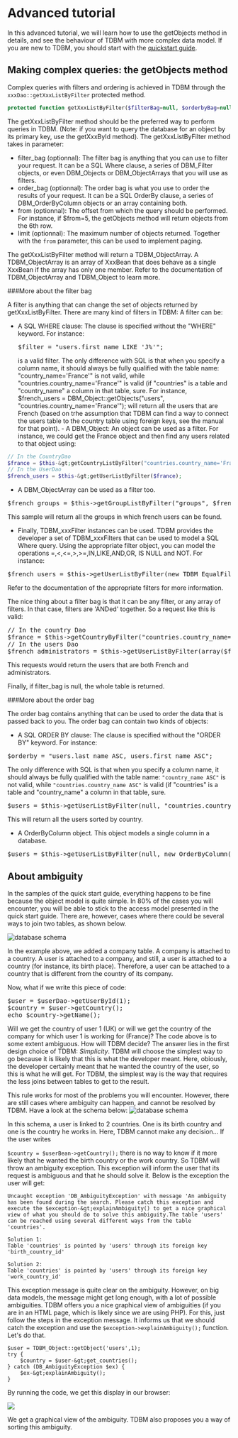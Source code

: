 Advanced tutorial
=================

In this advanced tutorial, we will learn how to use the getObjects method in details, and see the behaviour of TDBM with more complex data model.
If you are new to TDBM, you should start with the <a href="quickstart.html">quickstart guide</a>.

Making complex queries: the getObjects method
---------------------------------------------

Complex queries with filters and ordering is achieved in TDBM through the <code>xxxDao::getXxxListByFilter</code> protected method.

```php
protected function getXxxListByFilter($filterBag=null, $orderbyBag=null, $from=null, $limit=null);
```

The getXxxListByFilter method should be the preferred way to perform queries in TDBM.  (Note: if you want to query the database for an object by its primary key, use the getXxxById method).
The getXxxListByFilter method takes in parameter: 
- filter_bag (optionnal): The filter bag is anything that you can use to filter your request. It can be a SQL Where clause,	a series of DBM_Filter objects, or even DBM_Objects or DBM_ObjectArrays that you will use as filters.
- order_bag (optionnal): The order bag is what you use to order the results of your request. It can be a SQL OrderBy clause,	a series of DBM_OrderByColumn objects or an array containing both.
- from (optionnal): The offset from which the query should be performed. For instance, if $from=5, the getObjects method will return objects from the 6th row.
- limit (optionnal): The maximum number of objects returned. Together with the <code>from</code> parameter, this can be used to implement paging.


The getXxxListByFilter method will return a TDBM_ObjectArray. A TDBM_ObjectArray is an array of XxxBean that does behave as 
a single XxxBean if the array has only one member. Refer to the documentation of TDBM_ObjectArray and TDBM_Object to learn more.

###More about the filter bag

A filter is anything that can change the set of objects returned by getXxxListByFilter. 
There are many kind of filters in TDBM: A filter can be: 

- A SQL WHERE clause:
  The clause is specified without the "WHERE" keyword. For instance:  
  <pre class="brush:php">$filter = "users.first_name LIKE 'J%'";</pre>
  is a valid filter. 
  The only difference with SQL is that when you specify a column name, it should always be fully qualified with the table name: "country_name='France'" is not valid, while "countries.country_name='France'" is valid (if  		"countries" is a table and "country_name" a column in that table, sure.  		For instance,  				$french_users = DBM_Object::getObjects("users", "countries.country_name='France'");  		will return all the users that are French (based on trhe assumption that TDBM can find a way to connect the users  		table to the country table using foreign keys, see the manual for that point). - A DBM_Object:
  An object can be used as a filter. 
  For instance, we could get the France object and then find any users related to that object using:

```php
// In the CountryDao
$france = $this-&gt;getCountryListByFilter("countries.country_name='France'");
// In the UserDao
$french_users = $this-&gt;getUserListByFilter($france);
```

- A DBM_ObjectArray can be used as a filter too.
<pre class="brush:php">$french_groups = $this-&gt;getGroupListByFilter("groups", $french_users);</pre>
This sample will return all the groups in which french users can be found.

- Finally, TDBM_xxxFilter instances can be used.
TDBM provides the developer a set of TDBM_xxxFilters that can be used to model a SQL Where query. Using the appropriate filter object, you can model the operations =,&lt;,&lt;=,&gt;,&gt;=,IN,LIKE,AND,OR, IS NULL and NOT.
For instance:
<pre class="brush:php">$french_users = $this-&gt;getUserListByFilter(new TDBM_EqualFilter('countries','country_name','France'));</pre>
Refer to the documentation of the appropriate filters for more information.


The nice thing about a filter bag is that it can be any filter, or any array of filters.
In that case, filters are  'ANDed' together.  So a request like this is valid:
<pre class="brush:php">
// In the country Dao
$france = $this-&gt;getCountryByFilter("countries.country_name='France'");
// In the users Dao
$french_administrators = $this-&gt;getUserListByFilter(array($france,"role.role_name='Administrators'"));
</pre>

This requests would return the users that are both French and administrators.

Finally, if filter_bag is null, the whole table is returned.


###More about the order bag

The order bag contains anything that can be used to order the data that is passed back to you. 
The order bag can contain two kinds of objects: 


- A SQL ORDER BY clause:
The clause is specified without the "ORDER BY" keyword. For instance:
<pre class="brush:php">$orderby = "users.last_name ASC, users.first_name ASC";</pre>
The only difference with SQL is that when you specify a column name, it should always be fully qualified with the table name: <code>"country_name ASC"</code> is not valid, while <code>"countries.country_name ASC"</code> is valid (if "countries" is a table and "country_name" a column in that table, sure.
<pre class="brush:php">$users = $this-&gt;getUserListByFilter(null, "countries.country_name ASC");</pre>
This will return all the users sorted by country.
- A OrderByColumn object.
This object models a single column in a database.
<pre class="brush:php">$users = $this-&gt;getUserListByFilter(null, new OrderByColumn("country", "country_name", "ASC");</pre>
	
About ambiguity
---------------

In the samples of the quick start guide, everything happens to be fine because the object model is quite simple. In 80% of the cases you will encounter, you will be able to stick to the access model presented in the quick start guide. There are, however, cases where there could be several ways to join two tables, as shown below.

<img src="images/schema2.png" alt="database schema"/>

In the example above, we added a company table. A company is attached to a country. A user is attached to a company, and still, a user is attached to a country (for instance, its birth place). Therefore, a user can be attached to a country that is different from the country of its company.

Now, what if we write this piece of code:

<pre class="brush:php">$user = $userDao-&gt;getUserById(1);
$country = $user-&gt;getCountry();
echo $country-&gt;getName();</pre>

Will we get the country of user 1 (UK) or will we get the country of the company for which user 1 is working for (France)? The code above is to some extent ambiguous. How will TDBM decide?
The answer lies in the first design choice of TDBM: _Simplicity_. TDBM will choose the simplest way to go because it is likely that this is what the developer meant. Here, obiously, the developer certainly meant that he wanted the country of the user, so this is what he will get.
For TDBM, the simplest way is the way that requires the less joins between tables to get to the result.

This rule works for most of the problems you will encounter. However, there are still cases where ambiguity can happen, and cannot be resolved by TDBM. Have a look at the schema below:
<img src="images/schema3.png" alt="database schema"/>

In this schema, a user is linked to 2 countries. One is its birth country and one is the country he works in. Here, TDBM cannot make any decision... If the user writes

<code>$country = $userBean-&gt;getCountry();</code>
there is no way to know if it more likely that he wanted the birth country or the work country. So TDBM will throw an ambiguity exception. This exception will inform the user that its request is ambiguous and that he should solve it. Below is the exception the user will get:

	Uncaught exception 'DB_AmbiguityException' with message 'An ambiguity has been found during the search. Please catch this exception and execute the $exception-&gt;explainAmbiguity() to get a nice graphical view of what you should do to solve this ambiguity.The table 'users' can be reached using several different ways from the table 'countries'.
	
	Solution 1:
	Table 'countries' is pointed by 'users' through its foreign key 'birth_country_id'
	
	Solution 2:
	Table 'countries' is pointed by 'users' through its foreign key 'work_country_id'

This exception message is quite clear on the ambiguity. However, on big data models, the message might get long enough, with a lot of possible ambiguities. TDBM offers you a nice graphical view of ambiguities (if you are in an HTML page, which is likely since we are using PHP). For this, just follow the steps in the exception message. It informs us that we should catch the exception and use the <code>$exception-&gt;explainAmbiguity();</code> function. Let's do that.


	$user = TDBM_Object::getObject('users',1);
	try {
		$country = $user-&gt;get_countries();
	} catch (DB_AmbiguityException $ex) {
		$ex-&gt;explainAmbiguity();
	}



By running the code, we get this display in our browser:

<img src="images/ambiguity_screenshot.png" />

We get a graphical view of the ambiguity. TDBM also proposes you a way of sorting this ambiguity.
